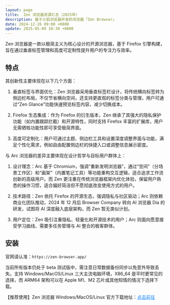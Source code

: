 ```yaml
---
layout: page
title:  Zen 浏览器资源汇总（2025年）
description: 基于火狐浏览器开发的浏览器「Zen Browser」
date: 2024-12-26 09:00 +0800
update: 2025-05-09 10:30 +0800
---
```


Zen 浏览器是一款以极简主义为核心设计的开源浏览器，基于 Firefox 引擎构建，旨在通过垂直标签管理和高度可定制性提升用户的专注力与效率。

## 特点

其创新性主要体现在以下几个方面：

1. 垂直标签与界面优化：Zen 浏览器采用垂直标签栏设计，将传统横向标签转为侧边栏布局，不仅节省横向空间，还支持更直观的标签分类与管理，用户可通过“Zen Glance”功能快速预览标签内容，减少切换成本。

2. Firefox 生态集成：作为 Firefox 的衍生版本，Zen 继承了其强大的隐私保护功能（如内置跟踪拦截）和开源特性，同时支持 Firefox 丰富的扩展库，用户无需牺牲功能性即可享受极简界面。

3. 高度可定制化：用户可通过主题、侧边栏工具和设置深度调整界面与功能，满足个性化需求，例如自由配置侧边栏的快捷入口或调整信息展示密度。

与 Arc 浏览器的差异主要体现在设计哲学与目标用户群体上：

1. 设计理念：Arc 基于 Chromium，强调“重新发明浏览器”，通过“空间”（分场景工作区）和“画架”（内置笔记工具）等功能重构交互逻辑，适合追求工作流创新的高级用户。而 Zen 更注重在传统浏览器框架内优化体验，保留用户熟悉的操作习惯，适合偏好简洁但不愿彻底改变使用方式的用户。

2. 技术路径：Zen 依托 Firefox 的开源生态，强调隐私与社区驱动；Arc 则依赖商业化团队推动，2024 年 12 月后 Browser Company 转向 AI 浏览器 Dia 的研发，试图将 AI 深度融入底层架构，而 Zen 暂无类似计划。

3. 用户定位：Zen 吸引注重隐私、轻量化和开源技术的用户；Arc 则面向愿意接受学习曲线、需要多任务管理与 AI 整合的极客群体。

## 安装

官网请认准：```https://zen-browser.app/```

当前所有版本仍处于 beta 测试版中，需注意日常数据备份同步以免意外导致丢失。支持 Windows/MacOS/Linux 三大主流电脑环境，X86_64 是平时更常见的选择，而 ARM64 架构可以在 Apple M1、M2 芯片或其他知情的情况下选择下载。

【推荐使用】Zen 浏览器 Windows/MacOS/Linux 官方下载地址：<a href="https://zen-browser.app/download/" rel="nofollow" style="color: #0c82ff;">点击前往</a>
